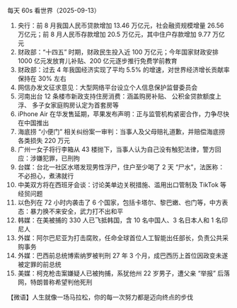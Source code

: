 每天 60s 看世界（2025-09-13）

1. 央行：前 8 月我国人民币贷款增加 13.46 万亿元，社会融资规模增量 26.56 万亿元；前 8 月人民币存款增加 20.5 万亿元，其中住户存款增加 9.77 万亿元
2. 财政部：“十四五” 时期，财政民生投入近 100 万亿元；今年国家财政安排 1000 亿元发放育儿补贴、200 亿元逐步推行免费学前教育
3. 财政部：过去 4 年我国经济实现了平均 5.5% 的增速，对世界经济增长贡献率保持在 30% 左右
4. 网信办发文征求意见：大型网络平台设立个人信息保护监督委员会
5. 河南出台 12 条楼市新政支持住房消费：涵盖购房补贴、 公积金贷款额度上浮、 多子女家庭购房认定为首套房等
6. iPhone Air 在华发售延期，苹果发布声明：正与监管机构紧密合作，力争尽快在中国推出
7. 海底捞 “小便门” 相关纠纷案一审判：当事人及父母赔礼道歉，并赔偿海底捞各类损失 220 万元
8. 广州一女子将行李箱从 43 楼抛下，当事人认为自己没有触犯法律，警方回应：涉嫌犯罪，已刑拘
9. 台媒：台北一社区水塔发现男性浮尸，住户至少喝了 2 天 “尸水”，法医称：不必担心，煮沸就行
10. 中美双方将在西班牙会谈：讨论美单边关税措施、滥用出口管制及 TikTok 等经贸问题
11. 以色列在 72 小时内袭击了 6 个国家，包括卡塔尔、黎巴嫩、也门等，中方表态：暴力换不来安全，武力打不出和平
12. 韩媒：在美被捕的 330 人已飞抵韩国，含 10 名中国人、3 名日本人和 1 名印尼人
13. 外媒：阿尔巴尼亚为打击腐败，任命全球首位人工智能出任部长，负责公共采购事务
14. 外媒：巴西前总统博索纳罗被判刑 27 年 3 个月，成巴西历上首位因政变未遂被定罪的前总统
15. 美媒：柯克枪击案嫌疑人已被拘捕，系犹他州 22 岁男子，遭父亲 “举报” 后落网，特朗普称希望判他死刑

【微语】人生就像一场马拉松，你的每一次努力都是迈向终点的步伐